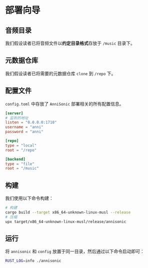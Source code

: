 # 部署向导

## 音频目录

我们假设读者已将音频文件以**约定目录格式**存放于 `/music` 目录下。

## 元数据仓库

我们假设读者已将需要的元数据仓库 `clone` 到 `/repo` 下。

## 配置文件

`config.toml` 中存放了 `AnniSonic` 部署相关的所有配置信息。

```toml
[server]
# 监听的地址
listen = "0.0.0.0:1710"
username = "anni"
password = "anni"

[repo]
type = "local"
root = "/repo"

[backend]
type = "file"
root = "/music"
```

## 构建

我们使用以下命令构建：

```bash
# 构建
cargo build --target x86_64-unknown-linux-musl --release
# 压缩
upx target/x86_64-unknown-linux-musl/release/annisonic
```

## 运行

将 `annisonic` 和 `config` 放置于同一目录，然后通过以下命令启动即可：

```bash
RUST_LOG=info ./annisonic
```